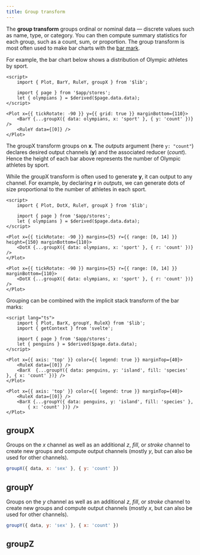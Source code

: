 ```yaml
---
title: Group transform
---
```


The **group transform** groups ordinal or nominal data — discrete values such as name, type, or category. You can then compute summary statistics for each group, such as a count, sum, or proportion. The group transform is most often used to make bar charts with the [bar mark](/marks/bar).

For example, the bar chart below shows a distribution of Olympic athletes by sport.

```svelte live
<script>
    import { Plot, BarY, RuleY, groupX } from '$lib';

    import { page } from '$app/stores';
    let { olympians } = $derived($page.data.data);
</script>

<Plot x={{ tickRotate: -90 }} y={{ grid: true }} marginBottom={110}>
    <BarY {...groupX({ data: olympians, x: 'sport' }, { y: 'count' })} />
    <RuleY data={[0]} />
</Plot>
```

The groupX transform groups on **x**. The _outputs_ argument (here `y: "count"`) declares desired output channels (**y**) and the associated reducer (_count_). Hence the height of each bar above represents the number of Olympic athletes by sport.

While the groupX transform is often used to generate **y**, it can output to any channel. For example, by declaring **r** in _outputs_, we can generate dots of size proportional to the number of athletes in each sport.

```svelte live
<script>
    import { Plot, DotX, RuleY, groupX } from '$lib';

    import { page } from '$app/stores';
    let { olympians } = $derived($page.data.data);
</script>

<Plot x={{ tickRotate: -90 }} margins={5} r={{ range: [0, 14] }} height={150} marginBottom={110}>
    <DotX {...groupX({ data: olympians, x: 'sport' }, { r: 'count' })} />
</Plot>
```

```svelte
<Plot x={{ tickRotate: -90 }} margins={5} r={{ range: [0, 14] }} marginBottom={110}>
    <DotX {...groupX({ data: olympians, x: 'sport' }, { r: 'count' })} />
</Plot>
```

Grouping can be combined with the implicit stack transform of the bar marks:

```svelte live
<script lang="ts">
    import { Plot, BarX, groupY, RuleX} from '$lib';
    import { getContext } from 'svelte';
    
    import { page } from '$app/stores';
    let { penguins } = $derived($page.data.data);
</script>

<Plot x={{ axis: 'top' }} color={{ legend: true }} marginTop={40}>
    <RuleX data={[0]} /> 
    <BarX  {...groupY({ data: penguins, y: 'island', fill: 'species' }, { x: 'count' })} />
</Plot>
```

```svelte
<Plot x={{ axis: 'top' }} color={{ legend: true }} marginTop={40}>
    <RuleX data={[0]} /> 
    <BarX {...groupY({ data: penguins, y: 'island', fill: 'species' }, 
        { x: 'count' })} />
</Plot>
```

## groupX

Groups on the _x_ channel as well as an additional _z_, _fill_, or _stroke_ channel to create new groups and compute output channels (mostly _y_, but can also be used for other channels).

```js
groupX({ data, x: 'sex' }, { y: 'count' })
```

## groupY

Groups on the _y_ channel as well as an additional _z_, _fill_, or _stroke_ channel to create new groups and compute output channels (mostly _x_, but can also be used for other channels).

```js
groupY({ data, y: 'sex' }, { x: 'count' })
```

## groupZ
